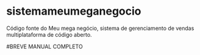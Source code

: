 # sistemameumeganegocio
Código fonte do Meu mega negócio, sistema de gerenciamento de vendas multiplataforma de código aberto.


#BREVE MANUAL COMPLETO